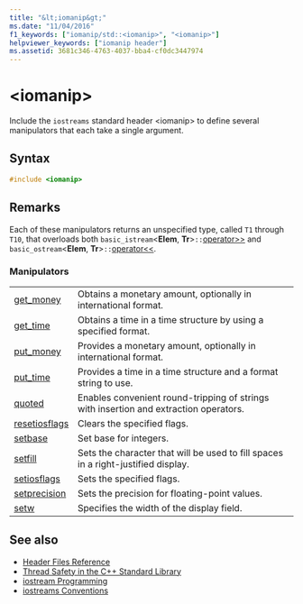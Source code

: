 ```yaml
---
title: "&lt;iomanip&gt;"
ms.date: "11/04/2016"
f1_keywords: ["iomanip/std::<iomanip>", "<iomanip>"]
helpviewer_keywords: ["iomanip header"]
ms.assetid: 3681c346-4763-4037-bba4-cf0dc3447974
---
```

# &lt;iomanip&gt;

Include the `iostreams` standard header \<iomanip> to define several manipulators that each take a single argument.

## Syntax

```cpp
#include <iomanip>
```

## Remarks

Each of these manipulators returns an unspecified type, called `T1` through `T10`, that overloads both `basic_istream`\<**Elem**, **Tr**>`::`[operator>>](../standard-library/istream-operators.md#op_gt_gt) and `basic_ostream`\<**Elem**, **Tr**>`::`[operator<<](../standard-library/ostream-operators.md#op_lt_lt).

### Manipulators

|||
|-|-|
|[get_money](../standard-library/iomanip-functions.md#iomanip_get_money)|Obtains a monetary amount, optionally in international format.|
|[get_time](../standard-library/iomanip-functions.md#iomanip_get_time)|Obtains a time in a time structure by using a specified format.|
|[put_money](../standard-library/iomanip-functions.md#iomanip_put_money)|Provides a monetary amount, optionally in international format.|
|[put_time](../standard-library/iomanip-functions.md#iomanip_put_time)|Provides a time in a time structure and a format string to use.|
|[quoted](../standard-library/iomanip-functions.md#quoted)|Enables convenient round-tripping of strings with insertion and extraction operators.|
|[resetiosflags](../standard-library/iomanip-functions.md#resetiosflags)|Clears the specified flags.|
|[setbase](../standard-library/iomanip-functions.md#setbase)|Set base for integers.|
|[setfill](../standard-library/iomanip-functions.md#setfill)|Sets the character that will be used to fill spaces in a right-justified display.|
|[setiosflags](../standard-library/iomanip-functions.md#setiosflags)|Sets the specified flags.|
|[setprecision](../standard-library/iomanip-functions.md#setprecision)|Sets the precision for floating-point values.|
|[setw](../standard-library/iomanip-functions.md#setw)|Specifies the width of the display field.|

## See also

- [Header Files Reference](../standard-library/cpp-standard-library-header-files.md)
- [Thread Safety in the C++ Standard Library](../standard-library/thread-safety-in-the-cpp-standard-library.md)
- [iostream Programming](../standard-library/iostream-programming.md)
- [iostreams Conventions](../standard-library/iostreams-conventions.md)

